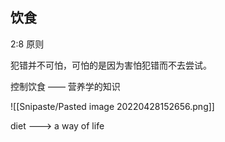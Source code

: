 ## 饮食
2:8 原则

犯错并不可怕，可怕的是因为害怕犯错而不去尝试。

控制饮食 —— 营养学的知识

![[Snipaste/Pasted image 20220428152656.png]]

diet ---> a way of life

